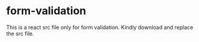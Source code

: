 # form-validation

This is a react src file only for form validation.
Kindly download and replace the src file. 

